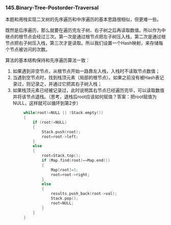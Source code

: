 ### 145.Binary-Tree-Postorder-Traversal

本题和用栈实现二叉树的先序遍历和中序遍历的基本思路很相似，但更难一些。

既然是后序遍历，那么就要在遍历完左子树、右子树之后再读取数值。所以作为中继点的根节点会经过三次。第一次是通过根节点把左子树压入栈，第二次是通过根节点把右子树压入栈，第三次才是读取。所以我们设置一个Hash映射，来存储每个节点被访问的次数。

算法的基本结构保持和先序遍历算法一致：
1. 如果遇到非空节点，从根节点开始一路靠左入栈，入栈时不读取节点数值；
2. 当遇到空节点时，找到栈顶元素（局部的根节点）。如果之前没有被Hash表记录过，则记录之，并通过它把其右子树入栈；
3. 如果栈顶元素已经被记录过，此时说明其右节点已经遍历完毕，可以读取数值并将该节点退栈。（思考，退栈后root应该如何赋值？答案：把root赋值为NULL，这样就可以循环到第2步）
```cpp
        while(root!=NULL || !Stack.empty())
        {
            if (root!=NULL)
            {
                Stack.push(root);
                root=root->left;
            }
            else
            {
                root=Stack.top();
                if (Map.find(root)==Map.end())
                {
                    Map[root]=1;
                    root=root->right;
                }
                else
                {
                    results.push_back(root->val);
                    Stack.pop();
                    root=NULL;
                }
            }
        }
```        
